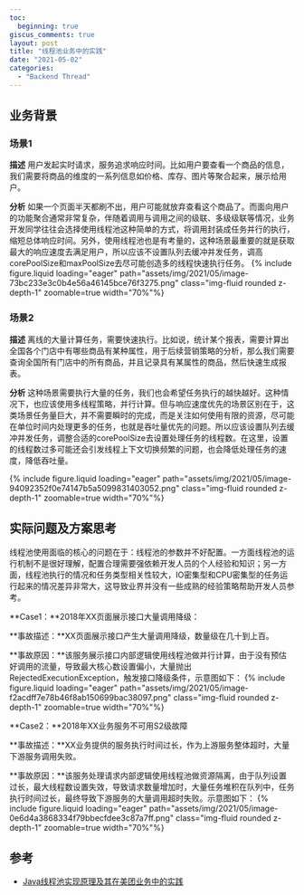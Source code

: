 ```yaml
---
toc:
  beginning: true
giscus_comments: true
layout: post
title: "线程池业务中的实践"
date: "2021-05-02"
categories: 
  - "Backend Thread"
---
```



## 业务背景

### 场景1
**描述**
用户发起实时请求，服务追求响应时间。比如用户要查看一个商品的信息，我们需要将商品的维度的一系列信息如价格、库存、图片等聚合起来，展示给用户。

**分析**
如果一个页面半天都刷不出，用户可能就放弃查看这个商品了。而面向用户的功能聚合通常非常复杂，伴随着调用与调用之间的级联、多级级联等情况，业务开发同学往往会选择使用线程池这种简单的方式，将调用封装成任务并行的执行，缩短总体响应时间。另外，使用线程池也是有考量的，这种场景最重要的就是获取最大的响应速度去满足用户，所以应该不设置队列去缓冲并发任务，调高corePoolSize和maxPoolSize去尽可能创造多的线程快速执行任务。
{% include figure.liquid loading="eager" path="assets/img/2021/05/image-73bc233e3c0b4e56a46145bce76f3275.png" class="img-fluid rounded z-depth-1" zoomable=true width="70%"%}

### 场景2
**描述**
离线的大量计算任务，需要快速执行。比如说，统计某个报表，需要计算出全国各个门店中有哪些商品有某种属性，用于后续营销策略的分析，那么我们需要查询全国所有门店中的所有商品，并且记录具有某属性的商品，然后快速生成报表。

**分析**
这种场景需要执行大量的任务，我们也会希望任务执行的越快越好。这种情况下，也应该使用多线程策略，并行计算。但与响应速度优先的场景区别在于，这类场景任务量巨大，并不需要瞬时的完成，而是关注如何使用有限的资源，尽可能在单位时间内处理更多的任务，也就是吞吐量优先的问题。所以应该设置队列去缓冲并发任务，调整合适的corePoolSize去设置处理任务的线程数。在这里，设置的线程数过多可能还会引发线程上下文切换频繁的问题，也会降低处理任务的速度，降低吞吐量。

{% include figure.liquid loading="eager" path="assets/img/2021/05/image-94092352f0e74147b5a5099831403052.png" class="img-fluid rounded z-depth-1" zoomable=true width="70%"%}


## 实际问题及方案思考
线程池使用面临的核心的问题在于：线程池的参数并不好配置。一方面线程池的运行机制不是很好理解，配置合理需要强依赖开发人员的个人经验和知识；另一方面，线程池执行的情况和任务类型相关性较大，IO密集型和CPU密集型的任务运行起来的情况差异非常大，这导致业界并没有一些成熟的经验策略帮助开发人员参考。

**Case1：**2018年XX页面展示接口大量调用降级：

**事故描述：**XX页面展示接口产生大量调用降级，数量级在几十到上百。

**事故原因：**该服务展示接口内部逻辑使用线程池做并行计算，由于没有预估好调用的流量，导致最大核心数设置偏小，大量抛出RejectedExecutionException，触发接口降级条件，示意图如下：
{% include figure.liquid loading="eager" path="assets/img/2021/05/image-f2acdff7e78b46f8ab150699bac38097.png" class="img-fluid rounded z-depth-1" zoomable=true width="70%"%}

**Case2：**2018年XX业务服务不可用S2级故障

**事故描述：**XX业务提供的服务执行时间过长，作为上游服务整体超时，大量下游服务调用失败。

**事故原因：**该服务处理请求内部逻辑使用线程池做资源隔离，由于队列设置过长，最大线程数设置失效，导致请求数量增加时，大量任务堆积在队列中，任务执行时间过长，最终导致下游服务的大量调用超时失败。示意图如下：
{% include figure.liquid loading="eager" path="assets/img/2021/05/image-0e6d4a3868334f79bbecfdee3c87a7ff.png" class="img-fluid rounded z-depth-1" zoomable=true width="70%"%}

## 参考

- [Java线程池实现原理及其在美团业务中的实践](https://tech.meituan.com/2020/04/02/java-pooling-pratice-in-meituan.html)